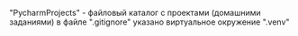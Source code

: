 "PycharmProjects" - файловый каталог с проектами (домашними заданиями)
в файле ".gitignore" указано виртуальное окружение ".venv"
